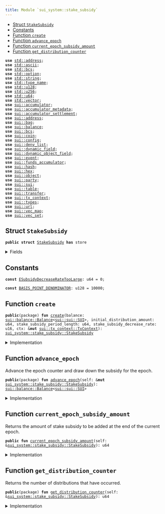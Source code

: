 ```yaml
---
title: Module `sui_system::stake_subsidy`
---
```




-  [Struct `StakeSubsidy`](#sui_system_stake_subsidy_StakeSubsidy)
-  [Constants](#@Constants_0)
-  [Function `create`](#sui_system_stake_subsidy_create)
-  [Function `advance_epoch`](#sui_system_stake_subsidy_advance_epoch)
-  [Function `current_epoch_subsidy_amount`](#sui_system_stake_subsidy_current_epoch_subsidy_amount)
-  [Function `get_distribution_counter`](#sui_system_stake_subsidy_get_distribution_counter)


<pre><code><b>use</b> <a href="../std/address.md#std_address">std::address</a>;
<b>use</b> <a href="../std/ascii.md#std_ascii">std::ascii</a>;
<b>use</b> <a href="../std/bcs.md#std_bcs">std::bcs</a>;
<b>use</b> <a href="../std/option.md#std_option">std::option</a>;
<b>use</b> <a href="../std/string.md#std_string">std::string</a>;
<b>use</b> <a href="../std/type_name.md#std_type_name">std::type_name</a>;
<b>use</b> <a href="../std/u128.md#std_u128">std::u128</a>;
<b>use</b> <a href="../std/u256.md#std_u256">std::u256</a>;
<b>use</b> <a href="../std/u64.md#std_u64">std::u64</a>;
<b>use</b> <a href="../std/vector.md#std_vector">std::vector</a>;
<b>use</b> <a href="../sui/accumulator.md#sui_accumulator">sui::accumulator</a>;
<b>use</b> <a href="../sui/accumulator_metadata.md#sui_accumulator_metadata">sui::accumulator_metadata</a>;
<b>use</b> <a href="../sui/accumulator_settlement.md#sui_accumulator_settlement">sui::accumulator_settlement</a>;
<b>use</b> <a href="../sui/address.md#sui_address">sui::address</a>;
<b>use</b> <a href="../sui/bag.md#sui_bag">sui::bag</a>;
<b>use</b> <a href="../sui/balance.md#sui_balance">sui::balance</a>;
<b>use</b> <a href="../sui/bcs.md#sui_bcs">sui::bcs</a>;
<b>use</b> <a href="../sui/coin.md#sui_coin">sui::coin</a>;
<b>use</b> <a href="../sui/config.md#sui_config">sui::config</a>;
<b>use</b> <a href="../sui/deny_list.md#sui_deny_list">sui::deny_list</a>;
<b>use</b> <a href="../sui/dynamic_field.md#sui_dynamic_field">sui::dynamic_field</a>;
<b>use</b> <a href="../sui/dynamic_object_field.md#sui_dynamic_object_field">sui::dynamic_object_field</a>;
<b>use</b> <a href="../sui/event.md#sui_event">sui::event</a>;
<b>use</b> <a href="../sui/funds_accumulator.md#sui_funds_accumulator">sui::funds_accumulator</a>;
<b>use</b> <a href="../sui/hash.md#sui_hash">sui::hash</a>;
<b>use</b> <a href="../sui/hex.md#sui_hex">sui::hex</a>;
<b>use</b> <a href="../sui/object.md#sui_object">sui::object</a>;
<b>use</b> <a href="../sui/party.md#sui_party">sui::party</a>;
<b>use</b> <a href="../sui/sui.md#sui_sui">sui::sui</a>;
<b>use</b> <a href="../sui/table.md#sui_table">sui::table</a>;
<b>use</b> <a href="../sui/transfer.md#sui_transfer">sui::transfer</a>;
<b>use</b> <a href="../sui/tx_context.md#sui_tx_context">sui::tx_context</a>;
<b>use</b> <a href="../sui/types.md#sui_types">sui::types</a>;
<b>use</b> <a href="../sui/url.md#sui_url">sui::url</a>;
<b>use</b> <a href="../sui/vec_map.md#sui_vec_map">sui::vec_map</a>;
<b>use</b> <a href="../sui/vec_set.md#sui_vec_set">sui::vec_set</a>;
</code></pre>



<a name="sui_system_stake_subsidy_StakeSubsidy"></a>

## Struct `StakeSubsidy`



<pre><code><b>public</b> <b>struct</b> <a href="../sui_system/stake_subsidy.md#sui_system_stake_subsidy_StakeSubsidy">StakeSubsidy</a> <b>has</b> store
</code></pre>



<details>
<summary>Fields</summary>


<dl>
<dt>
<code>balance: <a href="../sui/balance.md#sui_balance_Balance">sui::balance::Balance</a>&lt;<a href="../sui/sui.md#sui_sui_SUI">sui::sui::SUI</a>&gt;</code>
</dt>
<dd>
 Balance of SUI set aside for stake subsidies that will be drawn down over time.
</dd>
<dt>
<code>distribution_counter: u64</code>
</dt>
<dd>
 Count of the number of times stake subsidies have been distributed.
</dd>
<dt>
<code>current_distribution_amount: u64</code>
</dt>
<dd>
 The amount of stake subsidy to be drawn down per distribution.
 This amount decays and decreases over time.
</dd>
<dt>
<code>stake_subsidy_period_length: u64</code>
</dt>
<dd>
 Number of distributions to occur before the distribution amount decays.
</dd>
<dt>
<code>stake_subsidy_decrease_rate: u16</code>
</dt>
<dd>
 The rate at which the distribution amount decays at the end of each
 period. Expressed in basis points.
</dd>
<dt>
<code>extra_fields: <a href="../sui/bag.md#sui_bag_Bag">sui::bag::Bag</a></code>
</dt>
<dd>
 Any extra fields that's not defined statically.
</dd>
</dl>


</details>

<a name="@Constants_0"></a>

## Constants


<a name="sui_system_stake_subsidy_ESubsidyDecreaseRateTooLarge"></a>



<pre><code><b>const</b> <a href="../sui_system/stake_subsidy.md#sui_system_stake_subsidy_ESubsidyDecreaseRateTooLarge">ESubsidyDecreaseRateTooLarge</a>: u64 = 0;
</code></pre>



<a name="sui_system_stake_subsidy_BASIS_POINT_DENOMINATOR"></a>



<pre><code><b>const</b> <a href="../sui_system/stake_subsidy.md#sui_system_stake_subsidy_BASIS_POINT_DENOMINATOR">BASIS_POINT_DENOMINATOR</a>: u128 = 10000;
</code></pre>



<a name="sui_system_stake_subsidy_create"></a>

## Function `create`



<pre><code><b>public</b>(package) <b>fun</b> <a href="../sui_system/stake_subsidy.md#sui_system_stake_subsidy_create">create</a>(balance: <a href="../sui/balance.md#sui_balance_Balance">sui::balance::Balance</a>&lt;<a href="../sui/sui.md#sui_sui_SUI">sui::sui::SUI</a>&gt;, initial_distribution_amount: u64, stake_subsidy_period_length: u64, stake_subsidy_decrease_rate: u16, ctx: &<b>mut</b> <a href="../sui/tx_context.md#sui_tx_context_TxContext">sui::tx_context::TxContext</a>): <a href="../sui_system/stake_subsidy.md#sui_system_stake_subsidy_StakeSubsidy">sui_system::stake_subsidy::StakeSubsidy</a>
</code></pre>



<details>
<summary>Implementation</summary>


<pre><code><b>public</b>(package) <b>fun</b> <a href="../sui_system/stake_subsidy.md#sui_system_stake_subsidy_create">create</a>(
    balance: Balance&lt;SUI&gt;,
    initial_distribution_amount: u64,
    stake_subsidy_period_length: u64,
    stake_subsidy_decrease_rate: u16,
    ctx: &<b>mut</b> TxContext,
): <a href="../sui_system/stake_subsidy.md#sui_system_stake_subsidy_StakeSubsidy">StakeSubsidy</a> {
    // Rate can't be higher than 100%.
    <b>assert</b>!(
        stake_subsidy_decrease_rate &lt;= <a href="../sui_system/stake_subsidy.md#sui_system_stake_subsidy_BASIS_POINT_DENOMINATOR">BASIS_POINT_DENOMINATOR</a> <b>as</b> u16,
        <a href="../sui_system/stake_subsidy.md#sui_system_stake_subsidy_ESubsidyDecreaseRateTooLarge">ESubsidyDecreaseRateTooLarge</a>,
    );
    <a href="../sui_system/stake_subsidy.md#sui_system_stake_subsidy_StakeSubsidy">StakeSubsidy</a> {
        balance,
        distribution_counter: 0,
        current_distribution_amount: initial_distribution_amount,
        stake_subsidy_period_length,
        stake_subsidy_decrease_rate,
        extra_fields: bag::new(ctx),
    }
}
</code></pre>



</details>

<a name="sui_system_stake_subsidy_advance_epoch"></a>

## Function `advance_epoch`

Advance the epoch counter and draw down the subsidy for the epoch.


<pre><code><b>public</b>(package) <b>fun</b> <a href="../sui_system/stake_subsidy.md#sui_system_stake_subsidy_advance_epoch">advance_epoch</a>(self: &<b>mut</b> <a href="../sui_system/stake_subsidy.md#sui_system_stake_subsidy_StakeSubsidy">sui_system::stake_subsidy::StakeSubsidy</a>): <a href="../sui/balance.md#sui_balance_Balance">sui::balance::Balance</a>&lt;<a href="../sui/sui.md#sui_sui_SUI">sui::sui::SUI</a>&gt;
</code></pre>



<details>
<summary>Implementation</summary>


<pre><code><b>public</b>(package) <b>fun</b> <a href="../sui_system/stake_subsidy.md#sui_system_stake_subsidy_advance_epoch">advance_epoch</a>(self: &<b>mut</b> <a href="../sui_system/stake_subsidy.md#sui_system_stake_subsidy_StakeSubsidy">StakeSubsidy</a>): Balance&lt;SUI&gt; {
    // Take the minimum of the reward amount and the remaining balance in
    // order to ensure we don't overdraft the remaining stake subsidy
    // balance
    <b>let</b> to_withdraw = self.current_distribution_amount.min(self.balance.value());
    // Drawn down the subsidy <b>for</b> this epoch.
    <b>let</b> <a href="../sui_system/stake_subsidy.md#sui_system_stake_subsidy">stake_subsidy</a> = self.balance.split(to_withdraw);
    self.distribution_counter = self.distribution_counter + 1;
    // Decrease the subsidy amount only when the current period ends.
    <b>if</b> (self.distribution_counter % self.stake_subsidy_period_length == 0) {
        <b>let</b> decrease_amount =
            self.current_distribution_amount <b>as</b> u128
            * (self.stake_subsidy_decrease_rate <b>as</b> u128) / <a href="../sui_system/stake_subsidy.md#sui_system_stake_subsidy_BASIS_POINT_DENOMINATOR">BASIS_POINT_DENOMINATOR</a>;
        self.current_distribution_amount =
            self.current_distribution_amount - (decrease_amount <b>as</b> u64)
    };
    <a href="../sui_system/stake_subsidy.md#sui_system_stake_subsidy">stake_subsidy</a>
}
</code></pre>



</details>

<a name="sui_system_stake_subsidy_current_epoch_subsidy_amount"></a>

## Function `current_epoch_subsidy_amount`

Returns the amount of stake subsidy to be added at the end of the current epoch.


<pre><code><b>public</b> <b>fun</b> <a href="../sui_system/stake_subsidy.md#sui_system_stake_subsidy_current_epoch_subsidy_amount">current_epoch_subsidy_amount</a>(self: &<a href="../sui_system/stake_subsidy.md#sui_system_stake_subsidy_StakeSubsidy">sui_system::stake_subsidy::StakeSubsidy</a>): u64
</code></pre>



<details>
<summary>Implementation</summary>


<pre><code><b>public</b> <b>fun</b> <a href="../sui_system/stake_subsidy.md#sui_system_stake_subsidy_current_epoch_subsidy_amount">current_epoch_subsidy_amount</a>(self: &<a href="../sui_system/stake_subsidy.md#sui_system_stake_subsidy_StakeSubsidy">StakeSubsidy</a>): u64 {
    self.current_distribution_amount.min(self.balance.value())
}
</code></pre>



</details>

<a name="sui_system_stake_subsidy_get_distribution_counter"></a>

## Function `get_distribution_counter`

Returns the number of distributions that have occurred.


<pre><code><b>public</b>(package) <b>fun</b> <a href="../sui_system/stake_subsidy.md#sui_system_stake_subsidy_get_distribution_counter">get_distribution_counter</a>(self: &<a href="../sui_system/stake_subsidy.md#sui_system_stake_subsidy_StakeSubsidy">sui_system::stake_subsidy::StakeSubsidy</a>): u64
</code></pre>



<details>
<summary>Implementation</summary>


<pre><code><b>public</b>(package) <b>fun</b> <a href="../sui_system/stake_subsidy.md#sui_system_stake_subsidy_get_distribution_counter">get_distribution_counter</a>(self: &<a href="../sui_system/stake_subsidy.md#sui_system_stake_subsidy_StakeSubsidy">StakeSubsidy</a>): u64 {
    self.distribution_counter
}
</code></pre>



</details>
